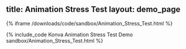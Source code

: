 title: Animation Stress Test
layout: demo_page
---

{% iframe /downloads/code/sandbox/Animation_Stress_Test.html %}

{% include_code Konva Animation Stress Test Demo sandbox/Animation_Stress_Test.html %}